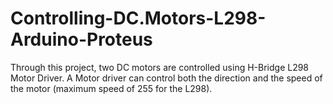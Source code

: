 # Controlling-DC.Motors-L298-Arduino-Proteus
Through this project, two DC motors are controlled using H-Bridge L298 Motor Driver. A Motor driver can control both the direction and the speed of the motor (maximum speed of 255 for the L298).
